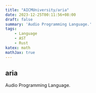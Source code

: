 ```yaml
---
title: "AICMUniversity/aria"
date: 2023-12-25T00:11:56+08:00
draft: false
summary: 'Audio Programming Language.'
tags:
    - Language
    - AST
    - Rust
katex: math
mathJax: true
---
```


## aria
Audio Programming Language.